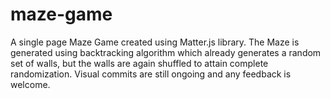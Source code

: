 # maze-game

A single page Maze Game created using Matter.js library. The Maze is generated using backtracking algorithm which already generates a random set of walls, but the walls are again shuffled to attain complete randomization. Visual commits are still ongoing and any feedback is welcome.
